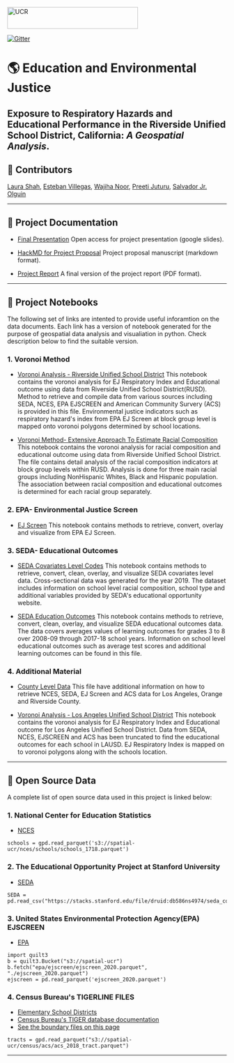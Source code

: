 
<img src="https://spatial.ucr.edu/images/UCR_logo_long.png" alt="UCR"
	title="University of California" width="300" height="50"  /> 

[![Gitter](https://badges.gitter.im/p280s21project3/community.svg)](https://gitter.im/p280s21project3/community?utm_source=badge&utm_medium=badge&utm_campaign=pr-badge)

# 🌎 Education and Environmental Justice
## Exposure to Respiratory Hazards and Educational Performance in the Riverside Unified School District, California: *A Geospatial Analysis*. ##


## :pushpin: Contributors
[Laura Shah](https://github.com/lsala010/),  [Esteban Villegas](https://github.com/evill092),  [Wajiha Noor](https://github.com/WawNun),  [Preeti Juturu](https://github.com/preetijuturu),  [Salvador Jr. Olguin](https://github.com/Salolg5)

------
## 📁 Project Documentation

- [Final Presentation](https://docs.google.com/presentation/d/1rp7JEXDTZyxcVlwDGPZybQEtdEnhNggBlO7OzcP2YGs/edit?usp=sharing) 
Open access for project presentation (google slides).

-  [HackMD for Project Proposal](https://hackmd.io/@xSZKUBllSUCUfYxmgoh_yA/SyurmYCUd)
Project proposal manuscript (markdown format).
  
 - [Project Report](https://github.com/preetijuturu/p280s21project3/blob/main/Project_Documents/PBPL280%20Group%203%20Manuscript.pdf)
 A final version of the project report (PDF format).
  
  
------

## 📔 Project Notebooks

The following set of links are intented to provide useful inforamtion on the data documents. Each link has a version of notebook generated for the purpose of geospatial data analysis and visualiation in python. Check description below to find the suitable version. 

	
### 1. Voronoi Method 

- [Voronoi Analysis - Riverside Unified School District](https://github.com/preetijuturu/p280s21project3/blob/main/RUSD_Vor.ipynb)
This notebook contains the voronoi analysis for EJ Respiratory Index and Educational outcome using data from Riverside Unified School District(RUSD). Method to retrieve and compile data from various sources including SEDA, NCES, EPA EJSCREEN and American Community Survery (ACS) is provided in this file. Environmental justice indicators such as respiratory hazard's index from EPA EJ Screen at block group level is mapped onto voronoi polygons determined by school locations.  

- [Voronoi Method- Extensive Approach To Estimate Racial Composition](https://github.com/preetijuturu/p280s21project3/blob/main/NEW_RUSD_Vor_extensive.ipynb)
This notebook contains the voronoi analysis for racial composition and educational outcome using data from Riverside Unified School District. The file contains detail analysis of the racial composition indicators at block group levels within RUSD. Analysis is done for three main racial groups including NonHispanic Whites, Black and Hispanic population. The association between racial composition and educational outcomes is determined for each racial group separately.
 
	
### 2. EPA- Environmental Justice Screen
	
 - [EJ Screen](https://github.com/preetijuturu/p280s21project3/blob/main/EJ__V2.ipynb)
This notebook contains methods to retrieve, convert, overlay and visualize from EPA EJ Screen.

### 3. SEDA- Educational Outcomes

- [SEDA Covariates Level Codes](https://github.com/preetijuturu/p280s21project3/blob/main/Codebook/New_SEDA.ipynb)
This notebook contains methods to retrieve, convert, clean, overlay, and visualize SEDA covariates level data. Cross-sectional data was generated for the year 2019. The dataset includes information on school level racial composition, school type and additional variables provided by SEDA's educational opportunity website.

- [SEDA Education Outcomes](https://github.com/preetijuturu/p280s21project3/blob/main/Education_SEDA.ipynb)
This notebook contains methods to retrieve, convert, clean, overlay, and visualize SEDA educational outcomes data. The data covers averages values of learning outcomes for grades 3 to 8 over 2008-09 through 2017-18 school years. Information on school level educational outcomes such as average test scores and additional learning outcomes can be found in this file.


### 4. Additional Material

- [County Level Data](https://github.com/preetijuturu/p280s21project3/blob/main/Combined_File2.ipynb)
This file have additional information on how to retrieve NCES, SEDA, EJ Screen and ACS data for Los Angeles, Orange and Riverside County.

- [Voronoi Analysis - Los Angeles Unified School District](https://github.com/preetijuturu/p280s21project3/blob/main/LAUSD_Data.ipynb)
This notebook contains the voronoi analysis for EJ Respiratory Index and Educational outcome for Los Angeles Unified School District. Data from SEDA, NCES, EJSCREEN and ACS has been truncated to find the educational outcomes for each school in LAUSD. EJ Respiratory Index is mapped on to voronoi polygons along with the schools location. 


------

##  📎 Open Source Data 

A complete list of open source data used in this project is linked below:
 
### 1. National Center for Education Statistics 
 
  - [NCES](https://open.quiltdata.com/b/spatial-ucr/tree/nces/schools/) 

```
schools = gpd.read_parquet('s3://spatial-ucr/nces/schools/schools_1718.parquet')

```
### 2. The Educational Opportunity Project at Stanford University 

  - [SEDA](https://edopportunity.org/) 
  
```
SEDA = pd.read_csv("https://stacks.stanford.edu/file/druid:db586ns4974/seda_cov_school_poolyr_4.0.csv")

```
### 3. United States Environmental Protection Agency(EPA) EJSCREEN

 - [EPA](https://open.quiltdata.com/b/spatial-ucr/tree/epa/ejscreen/)
   
```
import quilt3
b = quilt3.Bucket("s3://spatial-ucr")
b.fetch("epa/ejscreen/ejscreen_2020.parquet", "./ejscreen_2020.parquet")
ejscreen = pd.read_parquet('ejscreen_2020.parquet')
```

### 4. Census Bureau's TIGERLINE FILES
   - [Elementary School Districts]( http://www2.census.gov/geo/tiger/TIGER2010DP1/ELSD_2010Census_DP1.zip)
   - [Census Bureau's TIGER database documentation]( https://www.census.gov/programs-surveys/saipe/technical-documentation/methodology/school-districts/overview-school-district.html)
   - [See the boundary files on this page]( https://www.census.gov/geographies/mapping-files/2010/geo/tiger-data.html)

```
tracts = gpd.read_parquet("s3://spatial-ucr/census/acs/acs_2018_tract.parquet")
```
----



  	

